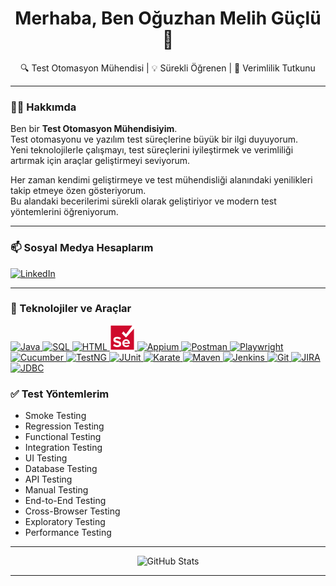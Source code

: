 <h1 align="center">Merhaba, Ben Oğuzhan Melih Güçlü 👋</h1>
<p align="center">
🔍 Test Otomasyon Mühendisi | 💡 Sürekli Öğrenen | 🚀 Verimlilik Tutkunu
</p>

---

### 🙋‍♂️ Hakkımda

Ben bir <strong>Test Otomasyon Mühendisiyim</strong>.  
Test otomasyonu ve yazılım test süreçlerine büyük bir ilgi duyuyorum.  
Yeni teknolojilerle çalışmayı, test süreçlerini iyileştirmek ve verimliliği artırmak için araçlar geliştirmeyi seviyorum.  

Her zaman kendimi geliştirmeye ve test mühendisliği alanındaki yenilikleri takip etmeye özen gösteriyorum.  
Bu alandaki becerilerimi sürekli olarak geliştiriyor ve modern test yöntemlerini öğreniyorum.  

---

### 📫 Sosyal Medya Hesaplarım

<p>
  <a href="https://www.linkedin.com/in/oguzhanmelihguclu" target="_blank">
    <img src="https://img.shields.io/badge/LinkedIn-blue?logo=linkedin&style=for-the-badge" alt="LinkedIn">
  </a>
</p>

---

### 🧰 Teknolojiler ve Araçlar

<p align="left">

<!-- Diller -->
<a href="https://www.java.com" target="_blank">
  <img src="https://cdn.jsdelivr.net/gh/devicons/devicon/icons/java/java-original.svg" alt="Java" width="40" height="40"/>
</a>
<a href="https://www.w3schools.com/sql/" target="_blank">
  <img src="https://cdn.jsdelivr.net/gh/devicons/devicon/icons/mysql/mysql-original-wordmark.svg" alt="SQL" width="40" height="40"/>
</a>
<a href="https://developer.mozilla.org/en-US/docs/Web/HTML" target="_blank">
  <img src="https://cdn.jsdelivr.net/gh/devicons/devicon/icons/html5/html5-original.svg" alt="HTML" width="40" height="40"/>
</a>

<!-- Test Araçları -->
<a href="https://www.selenium.dev/" target="_blank">
  <img src="https://raw.githubusercontent.com/devicons/devicon/master/icons/selenium/selenium-original.svg" alt="Selenium" width="40" height="40"/>
</a>
<a href="https://appium.io/" target="_blank">
  <img src="https://upload.wikimedia.org/wikipedia/commons/thumb/9/9d/Appium_Logo.svg/2048px-Appium_Logo.svg.png" alt="Appium" width="40" height="40"/>
</a>
<a href="https://www.postman.com/" target="_blank">
  <img src="https://www.vectorlogo.zone/logos/getpostman/getpostman-icon.svg" alt="Postman" width="40" height="40"/>
</a>
<a href="https://playwright.dev/" target="_blank">
  <img src="https://playwright.dev/img/playwright-logo.svg" alt="Playwright" width="40" height="40"/>
</a>
<a href="https://cucumber.io/" target="_blank">
  <img src="https://static-00.iconduck.com/assets.00/cucumber-icon-1024x1024-yeyxik32.png" alt="Cucumber" width="40" height="40"/>
</a>
<a href="https://testng.org/" target="_blank">
  <img src="https://avatars.githubusercontent.com/u/35881959?s=280&v=4" alt="TestNG" width="40" height="40"/>
</a>
<a href="https://junit.org/" target="_blank">
  <img src="https://upload.wikimedia.org/wikipedia/commons/5/50/JUnit_5_Banner.png" alt="JUnit" width="80" height="40"/>
</a>
<a href="https://karatelabs.io/" target="_blank">
  <img src="https://avatars.githubusercontent.com/u/30353541?s=200&v=4" alt="Karate" width="40" height="40"/>
</a>

<!-- CI/CD -->
<a href="https://maven.apache.org/" target="_blank">
  <img src="https://upload.wikimedia.org/wikipedia/commons/5/52/Apache_Maven_logo.svg" alt="Maven" width="80" height="40"/>
</a>
<a href="https://www.jenkins.io/" target="_blank">
  <img src="https://www.vectorlogo.zone/logos/jenkins/jenkins-icon.svg" alt="Jenkins" width="40" height="40"/>
</a>

<!-- Version Kontrol -->
<a href="https://git-scm.com/" target="_blank">
  <img src="https://cdn.jsdelivr.net/gh/devicons/devicon/icons/git/git-original.svg" alt="Git" width="40" height="40"/>
</a>

<!-- Takip & Yönetim -->
<a href="https://www.atlassian.com/software/jira" target="_blank">
  <img src="https://cdn.worldvectorlogo.com/logos/jira-1.svg" alt="JIRA" width="40" height="40"/>
</a>

<!-- JDBC -->
<a href="https://docs.oracle.com/javase/8/docs/technotes/guides/jdbc/" target="_blank">
  <img src="https://cdn.jsdelivr.net/gh/devicons/devicon/icons/java/java-original.svg" alt="JDBC" width="40" height="40"/>
</a>

</p>


### ✅ Test Yöntemlerim

- Smoke Testing  
- Regression Testing  
- Functional Testing  
- Integration Testing  
- UI Testing  
- Database Testing  
- API Testing  
- Manual Testing  
- End-to-End Testing  
- Cross-Browser Testing  
- Exploratory Testing  
- Performance Testing  

---

<p align="center">
  <img src="https://github-readme-stats.vercel.app/api?username=oguzhanmelihguclu&show_icons=true&theme=radical" alt="GitHub Stats" />
</p>

---

